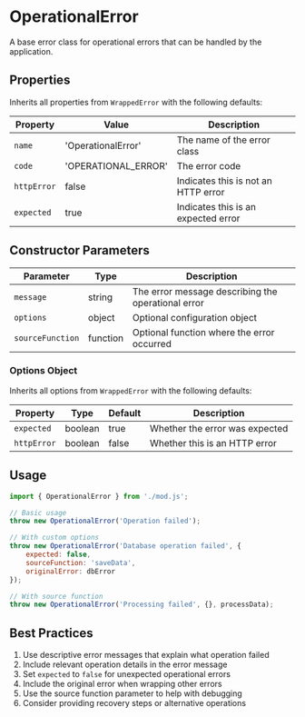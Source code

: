 # OperationalError

A base error class for operational errors that can be handled by the application.

## Properties

Inherits all properties from `WrappedError` with the following defaults:

| Property | Value | Description |
|----------|-------|-------------|
| `name` | 'OperationalError' | The name of the error class |
| `code` | 'OPERATIONAL_ERROR' | The error code |
| `httpError` | false | Indicates this is not an HTTP error |
| `expected` | true | Indicates this is an expected error |

## Constructor Parameters

| Parameter | Type | Description |
|-----------|------|-------------|
| `message` | string | The error message describing the operational error |
| `options` | object | Optional configuration object |
| `sourceFunction` | function | Optional function where the error occurred |

### Options Object

Inherits all options from `WrappedError` with the following defaults:

| Property | Type | Default | Description |
|----------|------|---------|-------------|
| `expected` | boolean | true | Whether the error was expected |
| `httpError` | boolean | false | Whether this is an HTTP error |

## Usage

```javascript
import { OperationalError } from './mod.js';

// Basic usage
throw new OperationalError('Operation failed');

// With custom options
throw new OperationalError('Database operation failed', {
    expected: false,
    sourceFunction: 'saveData',
    originalError: dbError
});

// With source function
throw new OperationalError('Processing failed', {}, processData);
```

## Best Practices

1. Use descriptive error messages that explain what operation failed
2. Include relevant operation details in the error message
3. Set `expected` to `false` for unexpected operational errors
4. Include the original error when wrapping other errors
5. Use the source function parameter to help with debugging
6. Consider providing recovery steps or alternative operations 